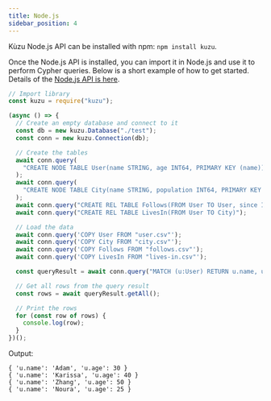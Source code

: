 ```yaml
---
title: Node.js
sidebar_position: 4
---
```


Kùzu Node.js API can be installed with npm: `npm install kuzu`. 

Once the Node.js API is installed, you can import it in Node.js and use it to perform Cypher queries. Below is a short example
of how to get started. Details of the [Node.js API is here](https://kuzudb.com/api-docs/nodejs).

```js
// Import library
const kuzu = require("kuzu");

(async () => {
  // Create an empty database and connect to it
  const db = new kuzu.Database("./test");
  const conn = new kuzu.Connection(db);

  // Create the tables
  await conn.query(
    "CREATE NODE TABLE User(name STRING, age INT64, PRIMARY KEY (name))"
  );
  await conn.query(
    "CREATE NODE TABLE City(name STRING, population INT64, PRIMARY KEY (name))"
  );
  await conn.query("CREATE REL TABLE Follows(FROM User TO User, since INT64)");
  await conn.query("CREATE REL TABLE LivesIn(FROM User TO City)");

  // Load the data
  await conn.query('COPY User FROM "user.csv"');
  await conn.query('COPY City FROM "city.csv"');
  await conn.query('COPY Follows FROM "follows.csv"');
  await conn.query('COPY LivesIn FROM "lives-in.csv"');

  const queryResult = await conn.query("MATCH (u:User) RETURN u.name, u.age;");

  // Get all rows from the query result
  const rows = await queryResult.getAll();

  // Print the rows
  for (const row of rows) {
    console.log(row);
  }
})();
```

Output:
```
{ 'u.name': 'Adam', 'u.age': 30 }
{ 'u.name': 'Karissa', 'u.age': 40 }
{ 'u.name': 'Zhang', 'u.age': 50 }
{ 'u.name': 'Noura', 'u.age': 25 }
```
